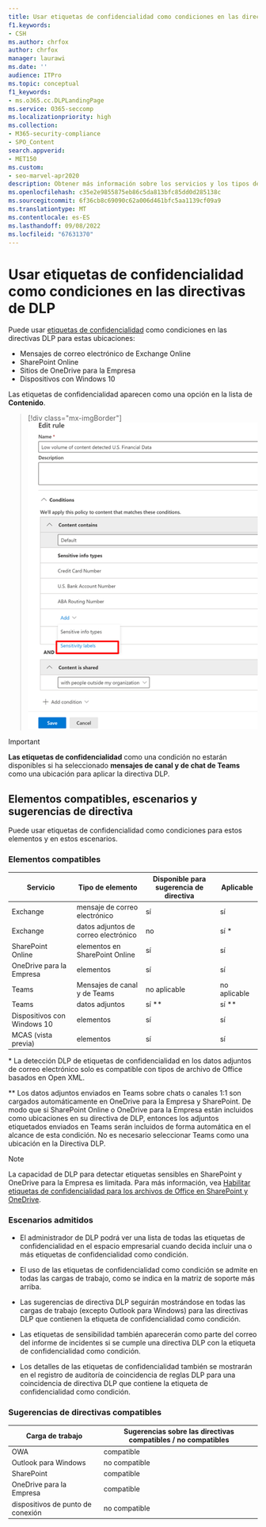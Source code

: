 ```yaml
---
title: Usar etiquetas de confidencialidad como condiciones en las directivas de DLP
f1.keywords:
- CSH
ms.author: chrfox
author: chrfox
manager: laurawi
ms.date: ''
audience: ITPro
ms.topic: conceptual
f1_keywords:
- ms.o365.cc.DLPLandingPage
ms.service: O365-seccomp
ms.localizationpriority: high
ms.collection:
- M365-security-compliance
- SPO_Content
search.appverid:
- MET150
ms.custom:
- seo-marvel-apr2020
description: Obtener más información sobre los servicios y los tipos de elementos en los que se puede usar etiquetas de confidencialidad como condiciones en directivas DLP
ms.openlocfilehash: c35e2e9855875eb86c5da813bfc85dd0d285138c
ms.sourcegitcommit: 6f36cb8c69090c62a006d461bfc5aa1139cf09a9
ms.translationtype: MT
ms.contentlocale: es-ES
ms.lasthandoff: 09/08/2022
ms.locfileid: "67631370"
---
```

# <a name="use-sensitivity-labels-as-conditions-in-dlp-policies"></a>Usar etiquetas de confidencialidad como condiciones en las directivas de DLP

Puede usar [etiquetas de confidencialidad](sensitivity-labels.md) como condiciones en las directivas DLP para estas ubicaciones:

- Mensajes de correo electrónico de Exchange Online
- SharePoint Online
- Sitios de OneDrive para la Empresa
- Dispositivos con Windows 10

Las etiquetas de confidencialidad aparecen como una opción en la lista de **Contenido**.

> [!div class="mx-imgBorder"]
> ![etiqueta de confidencialidad como una condición.](../media/dlp-sensitivity-label-as-a-condition.png)

> [!IMPORTANT]
> **Las etiquetas de confidencialidad** como una condición no estarán disponibles si ha seleccionado **mensajes de canal y de chat de Teams** como una ubicación para aplicar la directiva DLP.


## <a name="supported-items-scenarios-and-policy-tips"></a>Elementos compatibles, escenarios y sugerencias de directiva

Puede usar etiquetas de confidencialidad como condiciones para estos elementos y en estos escenarios.

### <a name="supported-items"></a>Elementos compatibles

|Servicio  |Tipo de elemento  |Disponible para sugerencia de directiva  |Aplicable  |
|---------|---------|---------|---------|
|Exchange    |mensaje de correo electrónico         |sí         |sí         |
|Exchange    |datos adjuntos de correo electrónico         |no         |sí *         |
|SharePoint Online     |elementos en SharePoint Online         |sí         |sí         |
|OneDrive para la Empresa     |elementos         |sí         |sí         |
|Teams     |Mensajes de canal y de Teams         |no aplicable         |no aplicable         |
|Teams     |datos adjuntos         |sí **         |sí **         |
|Dispositivos con Windows 10     |elementos         |sí         |sí         |
|MCAS (vista previa) |elementos         |sí         |sí         |

\* La detección DLP de etiquetas de confidencialidad en los datos adjuntos de correo electrónico solo es compatible con tipos de archivo de Office basados en Open XML.

\** Los datos adjuntos enviados en Teams sobre chats o canales 1:1 son cargados automáticamente en OneDrive para la Empresa y SharePoint. De modo que si SharePoint Online o OneDrive para la Empresa están incluidos como ubicaciones en su directiva de DLP, entonces los adjuntos etiquetados enviados en Teams serán incluidos de forma automática en el alcance de esta condición. No es necesario seleccionar Teams como una ubicación en la Directiva DLP.

> [!NOTE]
> La capacidad de DLP para detectar etiquetas sensibles en SharePoint y OneDrive para la Empresa es limitada. Para más información, vea [Habilitar etiquetas de confidencialidad para los archivos de Office en SharePoint y OneDrive](sensitivity-labels-sharepoint-onedrive-files.md#limitations).

### <a name="supported-scenarios"></a>Escenarios admitidos

- El administrador de DLP podrá ver una lista de todas las etiquetas de confidencialidad en el espacio empresarial cuando decida incluir una o más etiquetas de confidencialidad como condición.

- El uso de las etiquetas de confidencialidad como condición se admite en todas las cargas de trabajo, como se indica en la matriz de soporte más arriba.

- Las sugerencias de directiva DLP seguirán mostrándose en todas las cargas de trabajo (excepto Outlook para Windows) para las directivas DLP que contienen la etiqueta de confidencialidad como condición.

- Las etiquetas de sensibilidad también aparecerán como parte del correo del informe de incidentes si se cumple una directiva DLP con la etiqueta de confidencialidad como condición.

- Los detalles de las etiquetas de confidencialidad también se mostrarán en el registro de auditoría de coincidencia de reglas DLP para una coincidencia de directiva DLP que contiene la etiqueta de confidencialidad como condición.


### <a name="support-policy-tips"></a>Sugerencias de directivas compatibles


|Carga de trabajo  |Sugerencias sobre las directivas compatibles / no compatibles  |
|---------|---------|
|OWA |    compatible     |
|Outlook para Windows   |  no compatible       |
|SharePoint   |   compatible      |
|OneDrive para la Empresa    |    compatible     |
|dispositivos de punto de conexión   |  no compatible       |
